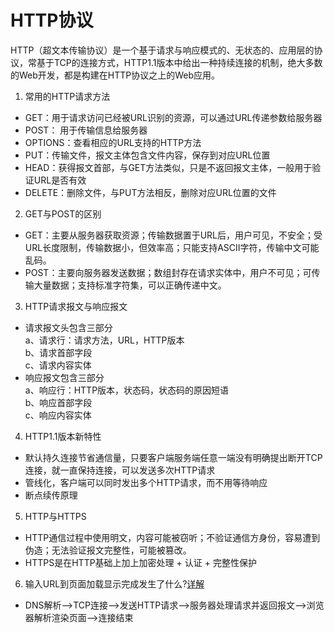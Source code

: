# HTTP协议  
HTTP（超文本传输协议）是一个基于请求与响应模式的、无状态的、应用层的协议，常基于TCP的连接方式，HTTP1.1版本中给出一种持续连接的机制，绝大多数的Web开发，都是构建在HTTP协议之上的Web应用。
1. 常用的HTTP请求方法  
* GET：用于请求访问已经被URL识别的资源，可以通过URL传递参数给服务器
* POST： 用于传输信息给服务器
* OPTIONS：查看相应的URL支持的HTTP方法
* PUT：传输文件，报文主体包含文件内容，保存到对应URL位置
* HEAD：获得报文首部，与GET方法类似，只是不返回报文主体，一般用于验证URL是否有效
* DELETE：删除文件，与PUT方法相反，删除对应URL位置的文件
2. GET与POST的区别
* GET：主要从服务器获取资源；传输数据置于URL后，用户可见，不安全；受URL长度限制，传输数据小，但效率高；只能支持ASCII字符，传输中文可能乱码。
* POST：主要向服务器发送数据；数组封存在请求实体中，用户不可见；可传输大量数据；支持标准字符集，可以正确传递中文。
3. HTTP请求报文与响应报文
* 请求报文头包含三部分  
a、请求行：请求方法，URL，HTTP版本  
b、请求首部字段  
c、请求内容实体
* 响应报文包含三部分  
a、响应行：HTTP版本，状态码，状态码的原因短语  
b、响应首部字段  
c、响应内容实体
4. HTTP1.1版本新特性
* 默认持久连接节省通信量，只要客户端服务端任意一端没有明确提出断开TCP连接，就一直保持连接，可以发送多次HTTP请求
* 管线化，客户端可以同时发出多个HTTP请求，而不用等待响应
* 断点续传原理
5. HTTP与HTTPS
* HTTP通信过程中使用明文，内容可能被窃听；不验证通信方身份，容易遭到伪造；无法验证报文完整性，可能被篡改。
* HTTPS是在HTTP基础上加上加密处理 + 认证 + 完整性保护
6. 输入URL到页面加载显示完成发生了什么?[详解](https://segmentfault.com/a/1190000006879700)
* DNS解析——>TCP连接——>发送HTTP请求——>服务器处理请求并返回报文——>浏览器解析渲染页面——>连接结束